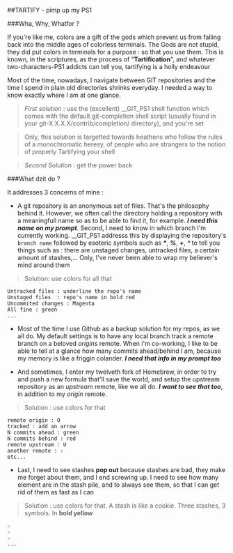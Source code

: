 ##TARTIFY - pimp up my PS1

###Wha, Why, Whatfor ?

If you're like me, colors are a gift of the gods which prevent us from
falling back into the middle ages of colorless terminals. The Gods are
not stupid, they did put colors in terminals for a purpose : so that you
use them.  This is known, in the scriptures, as the process of
"**Tartification**", and whatever two-characters-PS1 addicts can tell you,
tartifying is a holly endeavour

Most of the time, nowadays, I navigate between GIT repositories and the
time I spend in plain old directories shrinks everyday. I needed a way
to know exactly where I am at one glance. 

>*First solution* : use the (excellent) __GIT_PS1 shell function which
>comes with the default git-completion shell script (usually found in
>your git-X.X.X.X/contrib/completion/ directory), and you're set

>Only, this solution is targetted towards heathens who follow the rules
>of a monochromatic heresy, of people who are strangers to the notion of
>properly Tartifying your shell

>*Second Solution* : get the power back


###What dzit do ?

It addresses 3 concerns of mine :

* A git repository is an anonymous set of files. That's the
  philosophy behind it. However, we often call the directory holding
  a repository with a meaningfull name so as to be able to find it,
  for example. ***I need this name on my prompt***. Second, I need to
  know in which branch I'm currently working.  __GIT_PS1 addresss this
  by displaying the repository's `branch name` followed by esoteric
  symbols such as ***\****, ***%***, ***+***, ***^*** to tell you things
  such as : there are unstaged changes, untracked files, a certain
  amount of stashes,... Only, I've never been able to wrap my believer's
  mind around them


>Solution: use colors for all that

    Untracked files : underline the repo's name
    Unstaged files  : repo's name in bold red
    Uncommited changes : Magenta
    All fine : green
    ...

* Most of the time I use Github as a backup solution for my repos, as we
  all do. My default settings is to have any local branch track a remote
  branch on a beloved *origins* remote. When i'm co-working, I like to
  be able to tell at a glance how many commits ahead/behind I am,
  because my memory is like a friggin colander. ***I need that info in
  my prompt too***

* And sometimes, I enter my twelveth fork of Homebrew, in order to try
  and push a new formula that'll save the world, and setup the upstream
  repository as an *upstream* remote, like we all do. ***I want to
  see that too***, in addition to my *origin* remote.

>Solution : use colors for that

    remote origin : O
    tracked : add an arrow
    N commits ahead : green
    N commits behind : red
    remote upstream : U
    another remote : ⇧
    etc...

* Last, I need to see stashes **pop out** because stashes are bad, they
  make me forget about them, and I end screwing up. I need to see how
  many element are in the stash pile, and to always see them, so that I
  can get rid of them as fast as I can

>Solution : use colors for that. A stash is like a cookie. Three
>stashes, 3 symbols. In **bold yellow**

    ☆
    ☆
    ☆
    ...


